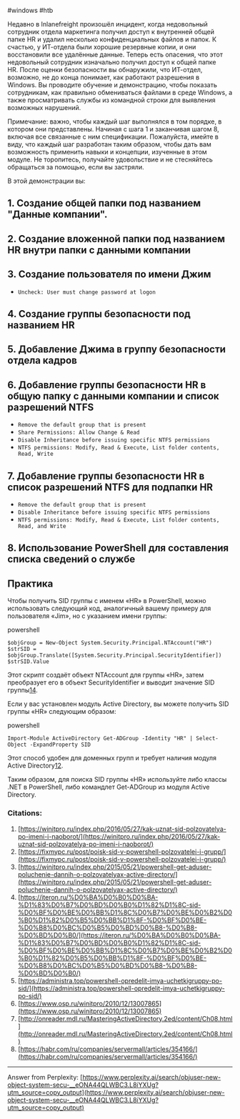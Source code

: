 #windows #htb 

Недавно в Inlanefreight произошёл инцидент, когда недовольный сотрудник отдела маркетинга получил доступ к внутренней общей папке HR и удалил несколько конфиденциальных файлов и папок. К счастью, у ИТ-отдела были хорошие резервные копии, и они восстановили все удалённые данные. Теперь есть опасения, что этот недовольный сотрудник изначально получил доступ к общей папке HR. После оценки безопасности вы обнаружили, что ИТ-отдел, возможно, не до конца понимает, как работают разрешения в Windows. Вы проводите обучение и демонстрацию, чтобы показать сотрудникам, как правильно обмениваться файлами в среде Windows, а также просматривать службы из командной строки для выявления возможных нарушений.

Примечание: важно, чтобы каждый шаг выполнялся в том порядке, в котором они представлены. Начиная с шага 1 и заканчивая шагом 8, включая все связанные с ним спецификации. Пожалуйста, имейте в виду, что каждый шаг разработан таким образом, чтобы дать вам возможность применить навыки и концепции, изученные в этом модуле. Не торопитесь, получайте удовольствие и не стесняйтесь обращаться за помощью, если вы застряли.

В этой демонстрации вы:

## 1. Создание общей папки под названием "Данные компании".

## 2. Создание вложенной папки под названием HR внутри папки с данными компании

## 3. Создание пользователя по имени Джим

- `Uncheck: User must change password at logon`

## 4. Создание группы безопасности под названием HR

## 5. Добавление Джима в группу безопасности отдела кадров

## 6. Добавление группы безопасности HR в общую папку с данными компании и список разрешений NTFS

- `Remove the default group that is present`
- `Share Permissions: Allow Change & Read`
- `Disable Inheritance before issuing specific NTFS permissions`
- `NTFS permissions: Modify, Read & Execute, List folder contents, Read, Write`

## 7. Добавление группы безопасности HR в список разрешений NTFS для подпапки HR

- `Remove the default group that is present`
- `Disable Inheritance before issuing specific NTFS permissions`
- `NTFS permissions: Modify, Read & Execute, List folder contents, Read, and Write`

## 8. Использование PowerShell для составления списка сведений о службе

## Практика

Чтобы получить SID группы с именем «HR» в PowerShell, можно использовать следующий код, аналогичный вашему примеру для пользователя «Jim», но с указанием имени группы:

powershell

`$objGroup = New-Object System.Security.Principal.NTAccount("HR") $strSID = $objGroup.Translate([System.Security.Principal.SecurityIdentifier]) $strSID.Value`

Этот скрипт создаёт объект NTAccount для группы «HR», затем преобразует его в объект SecurityIdentifier и выводит значение SID группы[1](https://winitpro.ru/index.php/2016/05/27/kak-uznat-sid-polzovatelya-po-imeni-i-naoborot/)[4](https://iteron.ru/%D0%BA%D0%B0%D0%BA-%D1%83%D0%B7%D0%BD%D0%B0%D1%82%D1%8C-sid-%D0%BF%D0%BE%D0%BB%D1%8C%D0%B7%D0%BE%D0%B2%D0%B0%D1%82%D0%B5%D0%BB%D1%8F-%D0%BF%D0%BE-%D0%B8%D0%BC%D0%B5%D0%BD%D0%B8-%D0%B8-%D0%BD%D0%B0/).

Если у вас установлен модуль Active Directory, вы можете получить SID группы «HR» следующим образом:

powershell

`Import-Module ActiveDirectory Get-ADGroup -Identity "HR" | Select-Object -ExpandProperty SID`

Этот способ удобен для доменных групп и требует наличия модуля Active Directory[1](https://winitpro.ru/index.php/2016/05/27/kak-uznat-sid-polzovatelya-po-imeni-i-naoborot/)[2](https://fixmypc.ru/post/poisk-sid-v-powershell-polzovatelei-i-grupp/).

Таким образом, для поиска SID группы «HR» используйте либо классы .NET в PowerShell, либо командлет Get-ADGroup из модуля Active Directory.

### Citations:

1. [https://winitpro.ru/index.php/2016/05/27/kak-uznat-sid-polzovatelya-po-imeni-i-naoborot/](https://winitpro.ru/index.php/2016/05/27/kak-uznat-sid-polzovatelya-po-imeni-i-naoborot/)
2. [https://fixmypc.ru/post/poisk-sid-v-powershell-polzovatelei-i-grupp/](https://fixmypc.ru/post/poisk-sid-v-powershell-polzovatelei-i-grupp/)
3. [https://winitpro.ru/index.php/2015/05/21/powershell-get-aduser-poluchenie-dannih-o-polzovatelyax-active-directory/](https://winitpro.ru/index.php/2015/05/21/powershell-get-aduser-poluchenie-dannih-o-polzovatelyax-active-directory/)
4. [https://iteron.ru/%D0%BA%D0%B0%D0%BA-%D1%83%D0%B7%D0%BD%D0%B0%D1%82%D1%8C-sid-%D0%BF%D0%BE%D0%BB%D1%8C%D0%B7%D0%BE%D0%B2%D0%B0%D1%82%D0%B5%D0%BB%D1%8F-%D0%BF%D0%BE-%D0%B8%D0%BC%D0%B5%D0%BD%D0%B8-%D0%B8-%D0%BD%D0%B0/](https://iteron.ru/%D0%BA%D0%B0%D0%BA-%D1%83%D0%B7%D0%BD%D0%B0%D1%82%D1%8C-sid-%D0%BF%D0%BE%D0%BB%D1%8C%D0%B7%D0%BE%D0%B2%D0%B0%D1%82%D0%B5%D0%BB%D1%8F-%D0%BF%D0%BE-%D0%B8%D0%BC%D0%B5%D0%BD%D0%B8-%D0%B8-%D0%BD%D0%B0/)
5. [https://administra.top/powershell-opredelit-imya-uchetkigruppy-po-sid/](https://administra.top/powershell-opredelit-imya-uchetkigruppy-po-sid/)
6. [https://www.osp.ru/winitpro/2010/12/13007865](https://www.osp.ru/winitpro/2010/12/13007865)
7. [http://onreader.mdl.ru/MasteringActiveDirectory.2ed/content/Ch08.html](http://onreader.mdl.ru/MasteringActiveDirectory.2ed/content/Ch08.html)
8. [https://habr.com/ru/companies/servermall/articles/354166/](https://habr.com/ru/companies/servermall/articles/354166/)

---

Answer from Perplexity: [https://www.perplexity.ai/search/objuser-new-object-system-secu-__eONA44QLWBC3.L8iYXUg?utm_source=copy_output](https://www.perplexity.ai/search/objuser-new-object-system-secu-__eONA44QLWBC3.L8iYXUg?utm_source=copy_output)